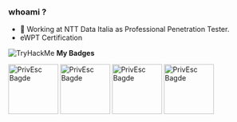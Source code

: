 ### whoami ?
- 🔭 Working at NTT Data Italia as Professional Penetration Tester.
- eWPT Certification
<!--
**Leox48/Leox48** is a ✨ _special_ ✨ repository because its `README.md` (this file) appears on your GitHub profile.

Here are some ideas to get you started:

- 🔭 I’m currently working on ...
- 🌱 I’m currently learning ...
- 👯 I’m looking to collaborate on ...
- 🤔 I’m looking for help with ...
- 💬 Ask me about ...
- 📫 How to reach me: ...
- 😄 Pronouns: ...
- ⚡ Fun fact: ...
-->

<img src="https://tryhackme-badges.s3.amazonaws.com/Leox48.png" alt="TryHackMe">
<strong>My Badges</strong>

<img src="https://tryhackme.com/img/badges/linuxprivesc.svg" alt="PrivEsc Bagde" width="100px"> <img src="https://tryhackme.com/img/badges/blue.svg" alt="PrivEsc Bagde" width="100px"> <img src="https://tryhackme.com/img/badges/metasploit.svg" alt="PrivEsc Bagde" width="100px"> <img src="https://tryhackme.com/img/badges/hashcracker.svg" alt="PrivEsc Bagde" width="100px">
